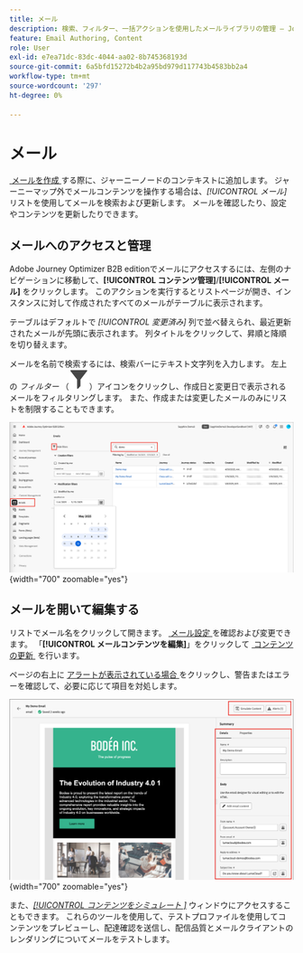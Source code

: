 ```yaml
---
title: メール
description: 検索、フィルター、一括アクションを使用したメールライブラリの管理 – Journey Optimizer B2B editionで、コンテンツや設定を編集したり、ジャーニー外のメールをテストしたりします。
feature: Email Authoring, Content
role: User
exl-id: e7ea71dc-83dc-4044-aa02-8b745368193d
source-git-commit: 6a5bfd15272b4b2a95bd979d117743b4583bb2a4
workflow-type: tm+mt
source-wordcount: '297'
ht-degree: 0%

---
```


# メール

[&#x200B; メールを作成 &#x200B;](./add-email.md) する際に、ジャーニーノードのコンテキストに追加します。 ジャーニーマップ外でメールコンテンツを操作する場合は、_[!UICONTROL メール]_ リストを使用してメールを検索および更新します。 メールを確認したり、設定やコンテンツを更新したりできます。

## メールへのアクセスと管理

Adobe Journey Optimizer B2B editionでメールにアクセスするには、左側のナビゲーションに移動して、**[!UICONTROL コンテンツ管理]**/**[!UICONTROL メール]** をクリックします。 このアクションを実行するとリストページが開き、インスタンスに対して作成されたすべてのメールがテーブルに表示されます。

テーブルはデフォルトで _[!UICONTROL 変更済み]_ 列で並べ替えられ、最近更新されたメールが先頭に表示されます。 列タイトルをクリックして、昇順と降順を切り替えます。

メールを名前で検索するには、検索バーにテキスト文字列を入力します。 左上の _フィルター_ （![&#x200B; フィルターアイコン &#x200B;](../assets/do-not-localize/icon-filter.svg)）アイコンをクリックし、作成日と変更日で表示されるメールをフィルタリングします。 また、作成または変更したメールのみにリストを制限することもできます。

![&#x200B; メールテンプレートライブラリにアクセスし、名前と日付でフィルタリングする &#x200B;](./assets/emails-list-filtered.png){width="700" zoomable="yes"}

## メールを開いて編集する

リストでメール名をクリックして開きます。 [&#x200B; メール設定 &#x200B;](./add-email.md#define-the-email-settings) を確認および変更できます。 「**[!UICONTROL メールコンテンツを編集]**」をクリックして [&#x200B; コンテンツの更新 &#x200B;](./email-authoring.md) を行います。

ページの右上に [&#x200B; アラートが表示されている場合 &#x200B;](./add-email.md#check-alerts) をクリックし、警告またはエラーを確認して、必要に応じて項目を対処します。

![&#x200B; 更新するには、E メールを開きます &#x200B;](./assets/email-open-update.png){width="700" zoomable="yes"}

また、[_[!UICONTROL &#x200B; コンテンツをシミュレート &#x200B;]_](./email-simulate-content.md) ウィンドウにアクセスすることもできます。 これらのツールを使用して、テストプロファイルを使用してコンテンツをプレビューし、配達確認を送信し、配信品質とメールクライアントのレンダリングについてメールをテストします。
